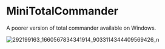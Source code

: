 # MiniTotalCommander

A poorer version of total commander available on Windows.

![292199163_1660567834341914_9033114344409569426_n](https://user-images.githubusercontent.com/72377506/178035919-20534a01-21e0-47be-a53b-032ecff4657c.png)
